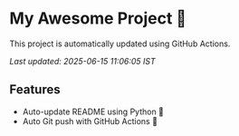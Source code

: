 # My Awesome Project 🚀

This project is automatically updated using GitHub Actions.

_Last updated: 2025-06-15 11:06:05 IST_

## Features
- Auto-update README using Python 🐍
- Auto Git push with GitHub Actions 🤖
